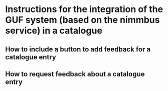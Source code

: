 # Instructions for the integration of the GUF system (based on the nimmbus service) in a catalogue

## How to include a button to add feedback for a catalogue entry

## How to request feedback about a catalogue entry

